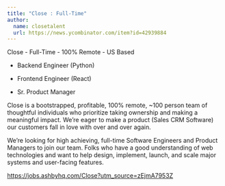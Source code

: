 ```yaml
---
title: "Close : Full-Time"
author:
  name: closetalent
  url: https://news.ycombinator.com/item?id=42939884
---
```

Close - Full-Time - 100% Remote - US Based

* Backend Engineer (Python)

* Frontend Engineer (React)

* Sr. Product Manager

Close is a bootstrapped, profitable, 100% remote, ~100 person team of thoughtful individuals who prioritize taking ownership and making a meaningful impact. We’re eager to make a product (Sales CRM Software) our customers fall in love with over and over again.

We’re looking for high achieving, full-time Software Engineers and Product Managers to join our team. Folks who have a good understanding of web technologies and want to help design, implement, launch, and scale major systems and user-facing features.

<a href="https:&#x2F;&#x2F;jobs.ashbyhq.com&#x2F;Close?utm_source=zEjmA7953Z" rel="nofollow">https:&#x2F;&#x2F;jobs.ashbyhq.com&#x2F;Close?utm_source=zEjmA7953Z</a>
<JobApplication />
